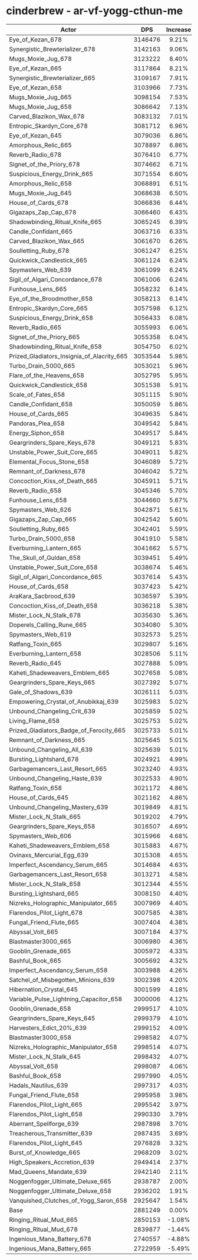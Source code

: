 # cinderbrew - ar-vf-yogg-cthun-me
| Actor | DPS | Increase |
|---|:---:|:---:|
|Eye_of_Kezan_678|3146476|9.21%|
|Synergistic_Brewterializer_678|3142163|9.06%|
|Mugs_Moxie_Jug_678|3123222|8.40%|
|Eye_of_Kezan_665|3117864|8.21%|
|Synergistic_Brewterializer_665|3109167|7.91%|
|Eye_of_Kezan_658|3103966|7.73%|
|Mugs_Moxie_Jug_665|3098154|7.53%|
|Mugs_Moxie_Jug_658|3086642|7.13%|
|Carved_Blazikon_Wax_678|3083132|7.01%|
|Entropic_Skardyn_Core_678|3081712|6.96%|
|Eye_of_Kezan_645|3079036|6.86%|
|Amorphous_Relic_665|3078897|6.86%|
|Reverb_Radio_678|3076410|6.77%|
|Signet_of_the_Priory_678|3074662|6.71%|
|Suspicious_Energy_Drink_665|3071554|6.60%|
|Amorphous_Relic_658|3068891|6.51%|
|Mugs_Moxie_Jug_645|3068638|6.50%|
|House_of_Cards_678|3066836|6.44%|
|Gigazaps_Zap_Cap_678|3066460|6.43%|
|Shadowbinding_Ritual_Knife_665|3065245|6.39%|
|Candle_Confidant_665|3063716|6.33%|
|Carved_Blazikon_Wax_665|3061670|6.26%|
|Soulletting_Ruby_678|3061247|6.25%|
|Quickwick_Candlestick_665|3061124|6.24%|
|Spymasters_Web_639|3061099|6.24%|
|Sigil_of_Algari_Concordance_678|3061006|6.24%|
|Funhouse_Lens_665|3058232|6.14%|
|Eye_of_the_Broodmother_658|3058213|6.14%|
|Entropic_Skardyn_Core_665|3057598|6.12%|
|Suspicious_Energy_Drink_658|3056433|6.08%|
|Reverb_Radio_665|3055993|6.06%|
|Signet_of_the_Priory_665|3055358|6.04%|
|Shadowbinding_Ritual_Knife_658|3054750|6.02%|
|Prized_Gladiators_Insignia_of_Alacrity_665|3053544|5.98%|
|Turbo_Drain_5000_665|3053021|5.96%|
|Flare_of_the_Heavens_658|3052795|5.95%|
|Quickwick_Candlestick_658|3051538|5.91%|
|Scale_of_Fates_658|3051115|5.90%|
|Candle_Confidant_658|3050059|5.86%|
|House_of_Cards_665|3049635|5.84%|
|Pandoras_Plea_658|3049542|5.84%|
|Energy_Siphon_658|3049517|5.84%|
|Geargrinders_Spare_Keys_678|3049121|5.83%|
|Unstable_Power_Suit_Core_665|3049011|5.82%|
|Elemental_Focus_Stone_658|3046089|5.72%|
|Remnant_of_Darkness_678|3046042|5.72%|
|Concoction_Kiss_of_Death_665|3045911|5.71%|
|Reverb_Radio_658|3045346|5.70%|
|Funhouse_Lens_658|3044660|5.67%|
|Spymasters_Web_626|3042871|5.61%|
|Gigazaps_Zap_Cap_665|3042542|5.60%|
|Soulletting_Ruby_665|3042401|5.59%|
|Turbo_Drain_5000_658|3041910|5.58%|
|Everburning_Lantern_665|3041662|5.57%|
|The_Skull_of_Guldan_658|3039451|5.49%|
|Unstable_Power_Suit_Core_658|3038674|5.46%|
|Sigil_of_Algari_Concordance_665|3037614|5.43%|
|House_of_Cards_658|3037423|5.42%|
|AraKara_Sacbrood_639|3036597|5.39%|
|Concoction_Kiss_of_Death_658|3036218|5.38%|
|Mister_Lock_N_Stalk_678|3035630|5.36%|
|Doperels_Calling_Rune_665|3034080|5.30%|
|Spymasters_Web_619|3032573|5.25%|
|Ratfang_Toxin_665|3029807|5.16%|
|Everburning_Lantern_658|3028506|5.11%|
|Reverb_Radio_645|3027888|5.09%|
|Kaheti_Shadeweavers_Emblem_665|3027658|5.08%|
|Geargrinders_Spare_Keys_665|3027392|5.07%|
|Gale_of_Shadows_639|3026111|5.03%|
|Empowering_Crystal_of_Anubikkaj_639|3025983|5.02%|
|Unbound_Changeling_Crit_639|3025859|5.02%|
|Living_Flame_658|3025753|5.02%|
|Prized_Gladiators_Badge_of_Ferocity_665|3025733|5.01%|
|Remnant_of_Darkness_665|3025645|5.01%|
|Unbound_Changeling_All_639|3025639|5.01%|
|Bursting_Lightshard_678|3024921|4.99%|
|Garbagemancers_Last_Resort_665|3023240|4.93%|
|Unbound_Changeling_Haste_639|3022533|4.90%|
|Ratfang_Toxin_658|3021172|4.86%|
|House_of_Cards_645|3021162|4.86%|
|Unbound_Changeling_Mastery_639|3019849|4.81%|
|Mister_Lock_N_Stalk_665|3019202|4.79%|
|Geargrinders_Spare_Keys_658|3016507|4.69%|
|Spymasters_Web_606|3015966|4.68%|
|Kaheti_Shadeweavers_Emblem_658|3015883|4.67%|
|Ovinaxs_Mercurial_Egg_639|3015308|4.65%|
|Imperfect_Ascendancy_Serum_665|3014684|4.63%|
|Garbagemancers_Last_Resort_658|3013271|4.58%|
|Mister_Lock_N_Stalk_658|3012344|4.55%|
|Bursting_Lightshard_665|3008150|4.40%|
|Nizreks_Holographic_Manipulator_665|3007969|4.40%|
|Flarendos_Pilot_Light_678|3007585|4.38%|
|Fungal_Friend_Flute_665|3007404|4.38%|
|Abyssal_Volt_665|3007184|4.37%|
|Blastmaster3000_665|3006980|4.36%|
|Gooblin_Grenade_665|3005972|4.33%|
|Bashful_Book_665|3005692|4.32%|
|Imperfect_Ascendancy_Serum_658|3003988|4.26%|
|Satchel_of_Misbegotten_Minions_639|3002398|4.20%|
|Hibernation_Crystal_645|3001599|4.18%|
|Variable_Pulse_Lightning_Capacitor_658|3000006|4.12%|
|Gooblin_Grenade_658|2999517|4.10%|
|Geargrinders_Spare_Keys_645|2999379|4.10%|
|Harvesters_Edict_20%_639|2999152|4.09%|
|Blastmaster3000_658|2998582|4.07%|
|Nizreks_Holographic_Manipulator_658|2998514|4.07%|
|Mister_Lock_N_Stalk_645|2998432|4.07%|
|Abyssal_Volt_658|2998087|4.06%|
|Bashful_Book_658|2997990|4.05%|
|Hadals_Nautilus_639|2997317|4.03%|
|Fungal_Friend_Flute_658|2995958|3.98%|
|Flarendos_Pilot_Light_665|2995542|3.97%|
|Flarendos_Pilot_Light_658|2990330|3.79%|
|Aberrant_Spellforge_639|2987898|3.70%|
|Treacherous_Transmitter_639|2987435|3.69%|
|Flarendos_Pilot_Light_645|2976828|3.32%|
|Burst_of_Knowledge_665|2968209|3.02%|
|High_Speakers_Accretion_639|2949414|2.37%|
|Mad_Queens_Mandate_639|2942140|2.11%|
|Noggenfogger_Ultimate_Deluxe_665|2938787|2.00%|
|Noggenfogger_Ultimate_Deluxe_658|2936202|1.91%|
|Vanquished_Clutches_of_Yogg_Saron_658|2925647|1.54%|
|Base|2881249|0.00%|
|Ringing_Ritual_Mud_665|2850153|-1.08%|
|Ringing_Ritual_Mud_678|2839877|-1.44%|
|Ingenious_Mana_Battery_678|2740557|-4.88%|
|Ingenious_Mana_Battery_665|2722959|-5.49%|
